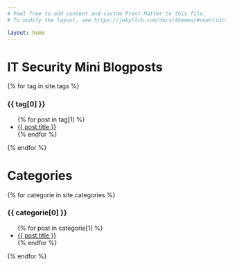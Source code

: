```yaml
---
# Feel free to add content and custom Front Matter to this file.
# To modify the layout, see https://jekyllrb.com/docs/themes/#overriding-theme-defaults

layout: home
---
```


# IT Security Mini Blogposts


{% for tag in site.tags %}
  <h3>{{ tag[0] }}</h3>
  <ul>
    {% for post in tag[1] %}
      <li><a href="{{ post.url }}">{{ post.title }}</a></li>
    {% endfor %}
  </ul>
{% endfor %}

# Categories

{% for categorie in site.categories %}
  <h3>{{ categorie[0] }}</h3>
  <ul>
    {% for post in categorie[1] %}
      <li><a href="{{ post.url }}">{{ post.title }}</a></li>
    {% endfor %}
  </ul>
{% endfor %}